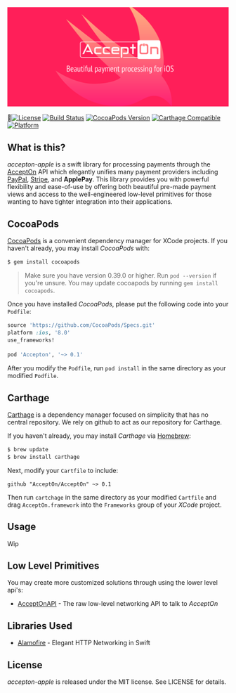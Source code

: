 <div style='text-align: center'>
  <img src='./banner.png' />
</div>

[![License](http://img.shields.io/badge/license-MIT-green.svg?style=flat)](https://github.com/sotownsend/accepton-apple/blob/master/LICENSE)
[![Build Status](https://travis-ci.org/sotownsend/accepton-apple.svg?branch=master)](https://travis-ci.org/sotownsend/)
[![CocoaPods Version](https://img.shields.io/cocoapods/v/accepton.svg)](https://img.shields.io/cocoapods/v/accepton-apple.svg)
[![Carthage Compatible](https://img.shields.io/badge/Carthage-compatible-4BC51D.svg?style=flat)](https://github.com/Carthage/Carthage)
[![Platform](https://img.shields.io/badge/Platforms-ios%20%7C%20osx%20%7C%20watchos%20%7C%20tvos-ff69b4.svg)](https://developer.apple.com)

## What is this?
*accepton-apple* is a swift library for processing payments through the [AcceptOn](http://accepton.com) API which elegantly unifies many payment providers including [PayPal](http://paypal.com), [Stripe](http://stripe.com), and **ApplePay**.  This library provides you with powerful flexibility and ease-of-use by offering both beautiful pre-made payment views and access to the well-engineered low-level primitives for those wanting to have tighter integration into their applications.

## CocoaPods

[CocoaPods](http://cocoapods.org) is a convenient dependency manager for XCode projects. If you haven't already, you may install *CocoaPods*
with:

```bash
$ gem install cocoapods
```

> Make sure you have version 0.39.0 or higher. Run `pod --version` if you're unsure. You may update cocoapods by running `gem install cocoapods`.

Once you have installed *CocoaPods*, please put the following code into your `Podfile`:

```ruby
source 'https://github.com/CocoaPods/Specs.git'
platform :ios, '8.0'
use_frameworks!

pod 'Accepton', '~> 0.1'
```

After you modify the `Podfile`, run `pod install` in the same directory as your modified `Podfile`.

## Carthage

[Carthage](https://github.com/Carthage/Carthage) is a dependency manager focused on simplicity that has no central repository. We rely
on github to act as our repository for Carthage.

If you haven't already, you may install *Carthage* via [Homebrew](http://brew.sh):

```bash
$ brew update
$ brew install carthage
```

Next, modify your `Cartfile` to include:

```ogdl
github "AcceptOn/AcceptOn" ~> 0.1
```

Then run `cartchage` in the same directory as your modified `Cartfile` and drag `AcceptOn.framework` into the `Frameworks` group of your *XCode* project.

## Usage
Wip

## Low Level Primitives
You may create more customized solutions through using the lower level api's:
  * [AcceptOnAPI](./docs/AcceptOnAPI.md) - The raw low-level networking API to talk to *AcceptOn*

## Libraries Used
  * [Alamofire](https://github.com/Alamofire/Alamofire/) - Elegant HTTP Networking in Swift

## License
*accepton-apple* is released under the MIT license. See LICENSE for details.

